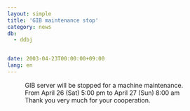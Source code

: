 ```yaml
---
layout: simple
title: 'GIB maintenance stop'
category: news
db:
  - ddbj


date: 2003-04-23T00:00:00+09:00
lang: en
---
```


<dd>GIB server will be stopped for a machine maintenance.<br>
<dd>From April 26 (Sat) 5:00 pm to April 27 (Sun) 8:00 am<br>
<dd>Thank you very much for your cooperation.</dd>
</dd>
</dd>
